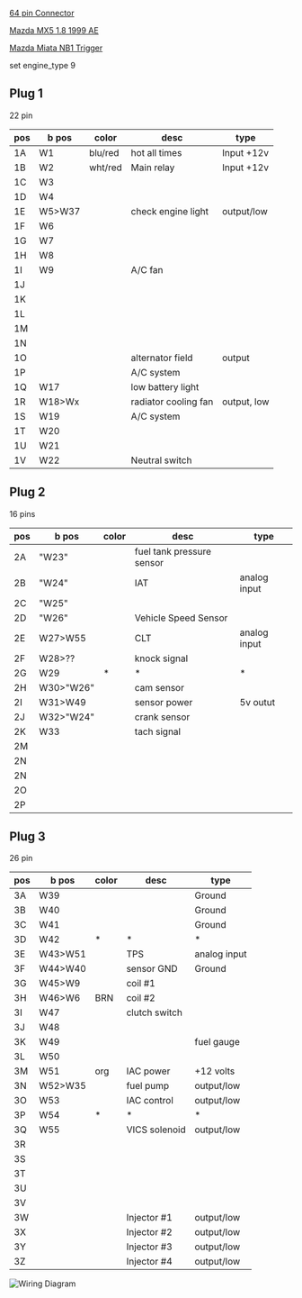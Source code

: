[64 pin Connector](OEM-connectors#64-pin)

[Mazda MX5 1.8 1999 AE](http://rusefi.com/forum/viewtopic.php?f=3&t=467)

[Mazda Miata NB1 Trigger](All-Supported-Triggers#mazda-miata-nb1)

set engine_type 9

## Plug 1
22 pin

| pos | b pos   | color   | desc                 | type        |
| --- | ------- | ------- | -------------------- | ----------- |
| 1A  | W1      | blu/red | hot all times        | Input +12v  |
| 1B  | W2      | wht/red | Main relay           | Input +12v  |
| 1C  | W3      |         |                      |             |
| 1D  | W4      |         |                      |             |
| 1E  | W5\>W37 |         | check engine light   | output/low  |
| 1F  | W6      |         |                      |             |
| 1G  | W7      |         |                      |             |
| 1H  | W8      |         |                      |             |
| 1I  | W9      |         | A/C fan              |             |
| 1J  |         |         |                      |             |
| 1K  |         |         |                      |             |
| 1L  |         |         |                      |             |
| 1M  |         |         |                      |             |
| 1N  |         |         |                      |             |
| 1O  |         |         | alternator field     | output      |
| 1P  |         |         | A/C system           |             |
| 1Q  | W17     |         | low battery light    |             |
| 1R  | W18\>Wx |         | radiator cooling fan | output, low |
| 1S  | W19     |         | A/C system           |             |
| 1T  | W20     |         |                      |             |
| 1U  | W21     |         |                      |             |
| 1V  | W22     |         | Neutral switch       |             |

## Plug 2
16 pins

| pos | b pos      | color | desc                      | type         |
| --- | ---------- | ----- | ------------------------- | ------------ |
| 2A  | "W23"      |       | fuel tank pressure sensor |              |
| 2B  | "W24"      |       | IAT                       | analog input |
| 2C  | "W25"      |       |                           |              |
| 2D  | "W26"      |       | Vehicle Speed Sensor      |              |
| 2E  | W27\>W55   |       | CLT                       | analog input |
| 2F  | W28\>??    |       | knock signal              |              |
| 2G  | W29        | \*    | \*                        | \*           |
| 2H  | W30\>"W26" |       | cam sensor                |              |
| 2I  | W31\>W49   |       | sensor power              | 5v outut     |
| 2J  | W32\>"W24" |       | crank sensor              |              |
| 2K  | W33        |       | tach signal               |              |
| 2M  |            |       |                           |              |
| 2N  |            |       |                           |              |
| 2N  |            |       |                           |              |
| 2O  |            |       |                           |              |
| 2P  |            |       |                           |              |

## Plug 3
26 pin

| pos | b pos    | color | desc          | type         |
| --- | -------- | ----- | ------------- | ------------ |
| 3A  | W39      |       |               | Ground       |
| 3B  | W40      |       |               | Ground       |
| 3C  | W41      |       |               | Ground       |
| 3D  | W42      | \*    | \*            | \*           |
| 3E  | W43\>W51 |       | TPS           | analog input |
| 3F  | W44\>W40 |       | sensor GND    | Ground       |
| 3G  | W45\>W9  |       | coil \#1      |              |
| 3H  | W46\>W6  | BRN   | coil \#2      |              |
| 3I  | W47      |       | clutch switch |              |
| 3J  | W48      |       |               |              |
| 3K  | W49      |       |               | fuel gauge   |
| 3L  | W50      |       |               |              |
| 3M  | W51      | org   | IAC power     | \+12 volts   |
| 3N  | W52\>W35 |       | fuel pump     | output/low   |
| 3O  | W53      |       | IAC control   | output/low   |
| 3P  | W54      | \*    | \*            | \*           |
| 3Q  | W55      |       | VICS solenoid | output/low   |
| 3R  |          |       |               |              |
| 3S  |          |       |               |              |
| 3T  |          |       |               |              |
| 3U  |          |       |               |              |
| 3V  |          |       |               |              |
| 3W  |          |       | Injector \#1  | output/low   |
| 3X  |          |       | Injector \#2  | output/low   |
| 3Y  |          |       | Injector \#3  | output/low   |
| 3Z  |          |       | Injector \#4  | output/low   |

![Wiring Diagram](Images/Mazda_miata_1999.png)

